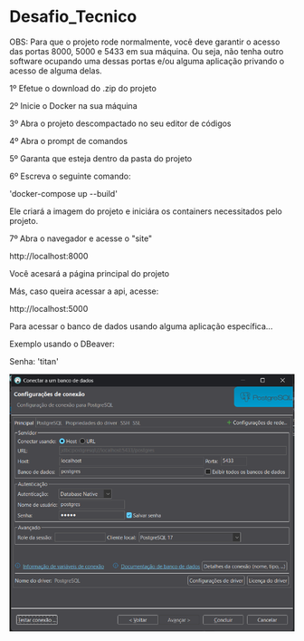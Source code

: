 # Desafio_Tecnico

OBS: Para que o projeto rode normalmente, você deve garantir o acesso das portas 8000, 5000 e 5433 em sua máquina. Ou seja, não tenha outro software ocupando uma dessas portas e/ou alguma aplicação privando o acesso de alguma delas.

1º Efetue o download do .zip do projeto

2º Inicie o Docker na sua máquina

3º Abra o projeto descompactado no seu editor de códigos

4º Abra o prompt de comandos

5º Garanta que esteja dentro da pasta do projeto

6º Escreva o seguinte comando:

'docker-compose up --build'

Ele criará a imagem do projeto e iniciára os containers necessitados pelo projeto.

7º Abra o navegador e acesse o "site"

http://localhost:8000

Você acesará a página principal do projeto

Más, caso queira acessar a api, acesse:

http://localhost:5000

Para acessar o banco de dados usando alguma aplicação específica...

Exemplo usando o DBeaver:

Senha: 'titan'

![Descrição da imagem](image_readme/image.png)
